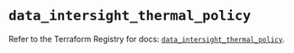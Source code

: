 # `data_intersight_thermal_policy`

Refer to the Terraform Registry for docs: [`data_intersight_thermal_policy`](https://registry.terraform.io/providers/ciscodevnet/intersight/1.0.71/docs/data-sources/thermal_policy).
